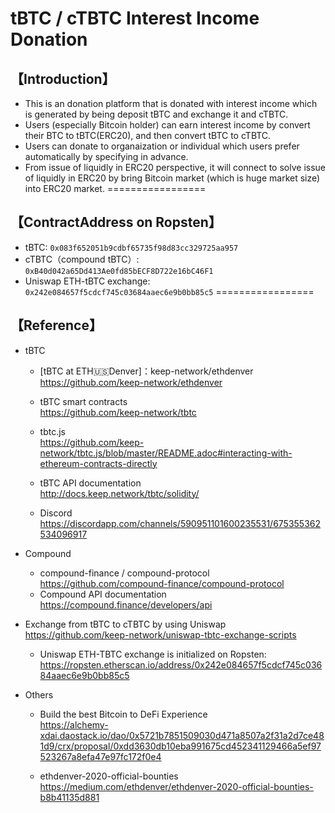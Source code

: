 # tBTC / cTBTC Interest Income Donation
## 【Introduction】
- This is an donation platform that is donated with interest income which is generated by being deposit tBTC and exchange it and cTBTC.
- Users (especially Bitcoin holder) can earn interest income by convert their BTC to tBTC(ERC20), and then convert tBTC to cTBTC.
- Users can donate to organaization or individual which users prefer automatically by specifying in advance.
- From issue of liquidly in ERC20 perspective, it will connect to solve issue of liquidly in ERC20 by bring Bitcoin market (which is huge market size) into ERC20 market.
=================


## 【ContractAddress on Ropsten】
- tBTC: `0x083f652051b9cdbf65735f98d83cc329725aa957`
- cTBTC（compound tBTC）: `0xB40d042a65Dd413Ae0fd85bECF8D722e16bC46F1`
- Uniswap ETH-tBTC exchange: `0x242e084657f5cdcf745c03684aaec6e9b0bb85c5`
=================


## 【Reference】
- tBTC
  - [tBTC at ETH🇺🇸Denver]：keep-network/ethdenver  
   https://github.com/keep-network/ethdenver

  - tBTC smart contracts  
   https://github.com/keep-network/tbtc  

  - tbtc.js  
   https://github.com/keep-network/tbtc.js/blob/master/README.adoc#interacting-with-ethereum-contracts-directly

  - tBTC API documentation  
   http://docs.keep.network/tbtc/solidity/  

  - Discord  
   https://discordapp.com/channels/590951101600235531/675355362534096917


- Compound  
  - compound-finance / compound-protocol  
    https://github.com/compound-finance/compound-protocol   
  - Compound API documentation  
    https://compound.finance/developers/api  


- Exchange from tBTC to cTBTC by using Uniswap  
  https://github.com/keep-network/uniswap-tbtc-exchange-scripts  
  - Uniswap ETH-TBTC exchange is initialized on Ropsten: https://ropsten.etherscan.io/address/0x242e084657f5cdcf745c03684aaec6e9b0bb85c5   


- Others
  - Build the best Bitcoin to DeFi Experience  
    https://alchemy-xdai.daostack.io/dao/0x5721b7851509030d471a8507a2f31a2d7ce481d9/crx/proposal/0xdd3630db10eba991675cd452341129466a5ef97523267a8efa47e97fc172f0e4  

  - ethdenver-2020-official-bounties  
    https://medium.com/ethdenver/ethdenver-2020-official-bounties-b8b41135d881
